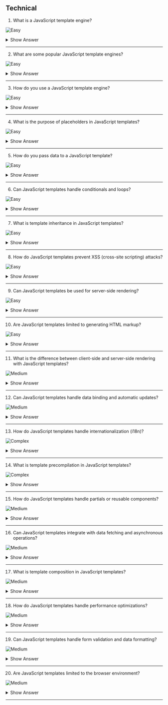 ## Technical

1. What is a JavaScript template engine?

![Easy](https://github.com/revaturelabs/interviewquestions/blob/dev/ComplexityTags/simple%20(2).svg)

<details><summary> Show Answer </summary>

<blockquote>

A JavaScript template engine is a library that allows you to generate HTML markup or other text-based templates by combining templates with data. It simplifies the process of dynamically generating content and separating the logic from the presentation.

</blockquote>
</details>

---

2. What are some popular JavaScript template engines?

![Easy](https://github.com/revaturelabs/interviewquestions/blob/dev/ComplexityTags/simple%20(2).svg)

<details><summary> Show Answer </summary>

<blockquote>

Some popular JavaScript template engines include Handlebars, Mustache, EJS (Embedded JavaScript), Underscore.js, and Pug (formerly known as Jade).

</blockquote>
</details>

---

3. How do you use a JavaScript template engine?

![Easy](https://github.com/revaturelabs/interviewquestions/blob/dev/ComplexityTags/simple%20(2).svg)

<details><summary> Show Answer </summary>

<blockquote>

To use a JavaScript template engine, you typically need to include the template engine library in your project, load the template, provide the data to be inserted into the template, and render the final output. The exact syntax and usage may vary depending on the template engine you are using.

</blockquote>
</details>

---

4. What is the purpose of placeholders in JavaScript templates?

![Easy](https://github.com/revaturelabs/interviewquestions/blob/dev/ComplexityTags/simple%20(2).svg)

<details><summary> Show Answer </summary>

<blockquote>

Placeholders in JavaScript templates are used to indicate dynamic or variable content that will be inserted into the template. They act as markers where the data will be injected during the rendering process.

</blockquote>
</details>

---

5. How do you pass data to a JavaScript template?

![Easy](https://github.com/revaturelabs/interviewquestions/blob/dev/ComplexityTags/simple%20(2).svg)

<details><summary> Show Answer </summary>

<blockquote>

Data is usually passed to a JavaScript template by providing an object or JSON as a parameter. The template engine then accesses the data using variable names or expressions defined within the template.

</blockquote>
</details>

---

6. Can JavaScript templates handle conditionals and loops?

![Easy](https://github.com/revaturelabs/interviewquestions/blob/dev/ComplexityTags/simple%20(2).svg)

<details><summary> Show Answer </summary>

<blockquote>

Yes, JavaScript templates can handle conditionals and loops to provide dynamic content. Template engines often provide special syntax or directives to handle conditionals (if-else statements) and loops (for/while loops) within the template.

</blockquote>
</details>

---

7. What is template inheritance in JavaScript templates?

![Easy](https://github.com/revaturelabs/interviewquestions/blob/dev/ComplexityTags/simple%20(2).svg)

<details><summary> Show Answer </summary>

<blockquote>

Template inheritance allows you to create a base or parent template that defines common layout or structure, and then derive child templates that inherit the layout from the parent template. This helps in reusing code and maintaining a consistent structure across multiple templates.

</blockquote>
</details>

---

8. How do JavaScript templates prevent XSS (cross-site scripting) attacks?

![Easy](https://github.com/revaturelabs/interviewquestions/blob/dev/ComplexityTags/simple%20(2).svg)

<details><summary> Show Answer </summary>

<blockquote>

JavaScript templates typically have built-in mechanisms or escaping functions to automatically escape any user-generated content that is inserted into the template. This prevents malicious scripts from being executed and protects against XSS attacks.

</blockquote>
</details>

---

9. Can JavaScript templates be used for server-side rendering?

![Easy](https://github.com/revaturelabs/interviewquestions/blob/dev/ComplexityTags/simple%20(2).svg)

<details><summary> Show Answer </summary>

<blockquote>

Yes, JavaScript templates can be used for server-side rendering (SSR) where the template engine runs on the server to generate HTML markup, which is then sent to the client. This approach is commonly used in frameworks like Express.js or for generating dynamic HTML emails.

</blockquote>
</details>

---

10. Are JavaScript templates limited to generating HTML markup?

![Easy](https://github.com/revaturelabs/interviewquestions/blob/dev/ComplexityTags/simple%20(2).svg)

<details><summary> Show Answer </summary>

<blockquote>

No, JavaScript templates are not limited to generating HTML markup. While they are commonly used for generating HTML templates, they can also be used to generate other text-based formats such as emails, XML, or even plain text.

</blockquote>
</details>

---

11. What is the difference between client-side and server-side rendering with JavaScript templates?

![Medium](https://github.com/revaturelabs/interviewquestions/blob/dev/ComplexityTags/Medium%20(2).svg)

<details><summary> Show Answer </summary>

<blockquote>

Client-side rendering refers to rendering the templates and generating the final output on the client-side (in the browser), typically using JavaScript frameworks like React or Vue.js. Server-side rendering, on the other hand, involves rendering the templates on the server and sending the pre-rendered HTML to the client. The choice between client-side and server-side rendering depends on factors such as performance, SEO, and the complexity of the application.

</blockquote>
</details>

---

12. Can JavaScript templates handle data binding and automatic updates?

![Medium](https://github.com/revaturelabs/interviewquestions/blob/dev/ComplexityTags/Medium%20(2).svg)

<details><summary> Show Answer </summary>

<blockquote>

Yes, some JavaScript template engines provide data binding capabilities, allowing the template to automatically update when the underlying data changes. This allows for real-time updates of the rendered output based on data changes, making it easier to build reactive and dynamic user interfaces.

</blockquote>
</details>

---

13. How do JavaScript templates handle internationalization (i18n)?

![Complex](https://github.com/revaturelabs/interviewquestions/blob/dev/ComplexityTags/Complex%20(2).svg)

<details><summary> Show Answer </summary>

<blockquote>

JavaScript templates often provide built-in support for internationalization, allowing you to define translations for different languages and automatically switch between them based on the user's locale. This helps in creating multilingual applications without manually managing language-specific templates.

</blockquote>
</details>

---

14. What is template precompilation in JavaScript templates?

![Complex](https://github.com/revaturelabs/interviewquestions/blob/dev/ComplexityTags/Complex%20(2).svg)

<details><summary> Show Answer </summary>

<blockquote>

Template precompilation involves converting templates into a more efficient form (e.g., JavaScript functions) during a build or compilation process. This can improve the performance of template rendering by eliminating unnecessary parsing or transformation steps at runtime.

</blockquote>
</details>

---

15. How do JavaScript templates handle partials or reusable components?

![Medium](https://github.com/revaturelabs/interviewquestions/blob/dev/ComplexityTags/Medium%20(2).svg)

<details><summary> Show Answer </summary>

<blockquote>

JavaScript templates often support partials or reusable components, which allow you to define smaller templates that can be included within larger templates. This promotes code reusability and helps in modularizing templates.

</blockquote>
</details>

---

16. Can JavaScript templates integrate with data fetching and asynchronous operations?

![Medium](https://github.com/revaturelabs/interviewquestions/blob/dev/ComplexityTags/Medium%20(2).svg)

<details><summary> Show Answer </summary>

<blockquote>

Yes, JavaScript templates can integrate with data fetching and asynchronous operations. Some template engines provide mechanisms to handle asynchronous data loading, allowing you to fetch data from APIs or perform other async operations and then render the template with the retrieved data.

</blockquote>
</details>

---

17. What is template composition in JavaScript templates?

![Medium](https://github.com/revaturelabs/interviewquestions/blob/dev/ComplexityTags/Medium%20(2).svg)

<details><summary> Show Answer </summary>

<blockquote>

Template composition involves combining multiple templates to create a single, unified view. This allows you to reuse and compose different templates together to build complex UI structures. Template engines often provide features or directives to handle template composition.

</blockquote>
</details>

---

18. How do JavaScript templates handle performance optimizations?

![Medium](https://github.com/revaturelabs/interviewquestions/blob/dev/ComplexityTags/Medium%20(2).svg)

<details><summary> Show Answer </summary>

<blockquote>

JavaScript templates can employ various performance optimizations, such as template caching, differential updates (only updating parts of the template that have changed), and lazy loading of templates. These optimizations help in improving rendering speed and reducing unnecessary computations.

</blockquote>
</details>

---

19. Can JavaScript templates handle form validation and data formatting?

![Medium](https://github.com/revaturelabs/interviewquestions/blob/dev/ComplexityTags/Medium%20(2).svg)

<details><summary> Show Answer </summary>

<blockquote>

Yes, JavaScript templates can handle form validation and data formatting by integrating with validation libraries or providing built-in functions and directives. This allows you to perform validation checks, format input values, and provide user-friendly error messages within the template.

</blockquote>
</details>

---

20. Are JavaScript templates limited to the browser environment?

![Medium](https://github.com/revaturelabs/interviewquestions/blob/dev/ComplexityTags/Medium%20(2).svg)

<details><summary> Show Answer </summary>

<blockquote>

No, JavaScript templates can be used in both browser and non-browser environments. While they are commonly associated with client-side rendering in web applications, JavaScript templates can also be used in server-side JavaScript environments (e.g., Node.js) or desktop applications built with frameworks like Electron.

</blockquote>
</details>

---